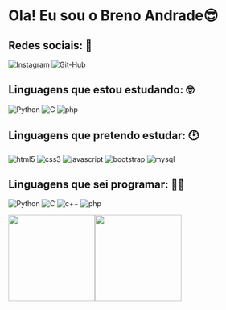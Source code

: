 
# Ola! Eu sou o Breno Andrade😎 
## Redes sociais: 📸

[![Instagram](https://img.shields.io/badge/Instagram-E4405F?style=for-the-badge&logo=instagram&logoColor=white)](https://www.instagram.com/bre_nou/)
[![Git-Hub](https://img.shields.io/badge/GitHub-100000?style=for-the-badge&logo=github&logoColor=white)](https://github.com/Breno-Andrade)

## Linguagens que estou estudando: 🤓

![Python](https://img.shields.io/badge/Python-3776AB?style=for-the-badge&logo=python&logoColor=white)
![C](https://img.shields.io/badge/C-00599C?style=for-the-badge&logo=c&logoColor=white)
![php](https://img.shields.io/badge/PHP-777BB4?style=for-the-badge&logo=php&logoColor=white)

## Linguagens que pretendo estudar: 🕑

![html5](https://img.shields.io/badge/HTML5-E34F26?style=for-the-badge&logo=html5&logoColor=white)
![css3](https://img.shields.io/badge/CSS3-1572B6?style=for-the-badge&logo=css3&logoColor=white)
![javascript](https://img.shields.io/badge/JavaScript-323330?style=for-the-badge&logo=javascript&logoColor=F7DF1E)
![bootstrap](https://img.shields.io/badge/Bootstrap-563D7C?style=for-the-badge&logo=bootstrap&logoColor=white)
![mysql](https://img.shields.io/badge/MySQL-00000F?style=for-the-badge&logo=mysql&logoColor=white)

## Linguagens que sei programar: 👨‍💻

![Python](https://img.shields.io/badge/Python-3776AB?style=for-the-badge&logo=python&logoColor=white)
![C](https://img.shields.io/badge/C-00599C?style=for-the-badge&logo=c&logoColor=white)
![c++](https://img.shields.io/badge/C%2B%2B-00599C?style=for-the-badge&logo=c%2B%2B&logoColor=white)
![php](https://img.shields.io/badge/PHP-777BB4?style=for-the-badge&logo=php&logoColor=white)

<div>
    <a href="https://github.com/Breno-Andrade">
    <img align="center" height="172em" src="https://github-readme-stats.vercel.app/api?username=Breno-Andrade&show_icons=true&theme=dark&count_private=true&all_commits=true"/><img align="center" height="172em" src="https://github-readme-stats.vercel.app/api/top-langs/?username=Breno-Andrade&layout=compact&theme=dark&langs_count=16&card_width=270"/> 
</div>
